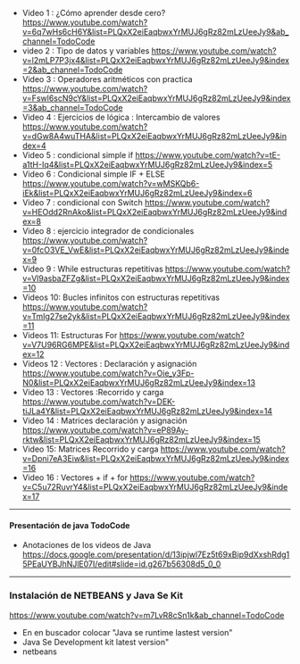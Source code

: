 - Video 1 :  ¿Cómo aprender desde cero? https://www.youtube.com/watch?v=6q7wHs6cH6Y&list=PLQxX2eiEaqbwxYrMUJ6gRz82mLzUeeJy9&ab_channel=TodoCode
- video 2 : Tipo de datos y variables  https://www.youtube.com/watch?v=l2mLP7P3jx4&list=PLQxX2eiEaqbwxYrMUJ6gRz82mLzUeeJy9&index=2&ab_channel=TodoCode
- Video 3 : Operadores aritméticos con practica https://www.youtube.com/watch?v=Fswl6scN9cY&list=PLQxX2eiEaqbwxYrMUJ6gRz82mLzUeeJy9&index=3&ab_channel=TodoCode
- Video 4 :  Ejercicios de lógica : Intercambio de valores https://www.youtube.com/watch?v=dGw8A4wuTHA&list=PLQxX2eiEaqbwxYrMUJ6gRz82mLzUeeJy9&index=4
- Video 5 : condicional simple if https://www.youtube.com/watch?v=tE-a1tH-Iq4&list=PLQxX2eiEaqbwxYrMUJ6gRz82mLzUeeJy9&index=5
- Video 6 : Condicional simple IF + ELSE https://www.youtube.com/watch?v=wMSKQb6-iEk&list=PLQxX2eiEaqbwxYrMUJ6gRz82mLzUeeJy9&index=6
- Video 7 : condicional con Switch https://www.youtube.com/watch?v=HEOdd2RnAko&list=PLQxX2eiEaqbwxYrMUJ6gRz82mLzUeeJy9&index=8
- Video 8 : ejercicio integrador de condicionales https://www.youtube.com/watch?v=0fcO3VE_VwE&list=PLQxX2eiEaqbwxYrMUJ6gRz82mLzUeeJy9&index=9
- Video 9 : While estructuras repetitivas https://www.youtube.com/watch?v=Vl9asbaZFZg&list=PLQxX2eiEaqbwxYrMUJ6gRz82mLzUeeJy9&index=10
- Videos 10: Bucles infinitos con estructuras repetitivas https://www.youtube.com/watch?v=TmIg27se2yk&list=PLQxX2eiEaqbwxYrMUJ6gRz82mLzUeeJy9&index=11
- Videos 11: Estructuras For https://www.youtube.com/watch?v=V7U96RG6MPE&list=PLQxX2eiEaqbwxYrMUJ6gRz82mLzUeeJy9&index=12
- Videos 12 : Vectores : Declaración y asignación https://www.youtube.com/watch?v=Oie_y3Fp-N0&list=PLQxX2eiEaqbwxYrMUJ6gRz82mLzUeeJy9&index=13
- Video 13 :  Vectores :Recorrido y carga https://www.youtube.com/watch?v=DEK-tiJLa4Y&list=PLQxX2eiEaqbwxYrMUJ6gRz82mLzUeeJy9&index=14
- Video 14 : Matrices declaración y asignación  https://www.youtube.com/watch?v=eP89Ay-rktw&list=PLQxX2eiEaqbwxYrMUJ6gRz82mLzUeeJy9&index=15
- Video 15: Matrices Recorrido y carga https://www.youtube.com/watch?v=Dpni7eA3Eiw&list=PLQxX2eiEaqbwxYrMUJ6gRz82mLzUeeJy9&index=16
- Video 16 : Vectores + if + for https://www.youtube.com/watch?v=C5u72RuvrY4&list=PLQxX2eiEaqbwxYrMUJ6gRz82mLzUeeJy9&index=17




-------
#### Presentación de java TodoCode
- Anotaciones de los videos de Java
https://docs.google.com/presentation/d/13ipjwl7Ez5t69xBip9dXxshRdg15PEaUYBJhNJlE07I/edit#slide=id.g267b56308d5_0_0
------
### Instalación de NETBEANS y Java Se Kit
https://www.youtube.com/watch?v=m7LvR8cSn1k&ab_channel=TodoCode
- En en buscador colocar "Java se runtime lastest version"
- Java Se Development kit latest version"
- netbeans